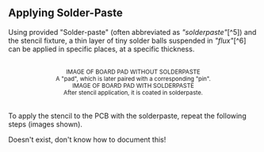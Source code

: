 ## Applying Solder-Paste 

Using provided "Solder-paste" (often abbreviated as *"solderpaste"*[^5]) and the stencil fixture, 
a thin layer of tiny solder balls suspended in *"flux"*[^6] can be applied in specific
places, at a specific thickness.


<br/>
<div class="grid-row sm:grid-cols-2 pl-5" >

<div class="ps-1"> 
<ACard 
class="w-full"
color="grey"
style="background-color: var(--vp-c-mute-darker); width: auto; height: 200px;"
variant="outline">
<small><center>IMAGE OF BOARD PAD WITHOUT SOLDERPASTE</center></small>
</ACard>
<small><center>A "pad", which is later paired with a corresponding "pin".</center></small> 
</div>

<div>
<ACard 
class="ps-1"
color="grey"
style="background-color: var(--vp-c-mute-darker); width: auto; height: 200px;"
variant="outline">
<small><center>IMAGE OF BOARD PAD WITH SOLDERPASTE</center></small>
</ACard>
<small><center>After stencil application, it is coated in solderpaste.</center></small> 
</div>

</div>
<br>


To apply the stencil to the PCB with the solderpaste, repeat the following steps (images shown).

<AAlert color="warning">
Doesn't exist, don't know how to document this!
</AAlert>

